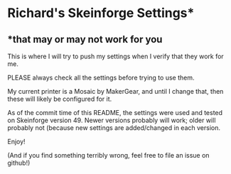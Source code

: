 # Richard's Skeinforge Settings*

## *that may or may not work for you

This is where I will try to push my settings when I verify that they work for me.

PLEASE always check all the settings before trying to use them. 

My current printer is a Mosaic by MakerGear, and until I change that, then these will likely be configured for it. 

As of the commit time of this README, the settings were used and tested on Skeinforge version 49. Newer versions probably will work; older will probably not (because new settings are added/changed in each version.

Enjoy!

(And if you find something terribly wrong, feel free to file an issue on github!)

